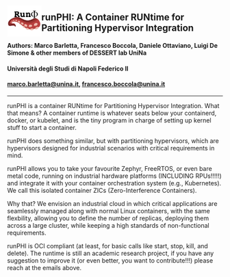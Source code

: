 <p>
  <img src="https://github.com/runphi/runphi_manager/blob/main/logo/runphi_logo_lowres.jpg" width="80" align="left">
  <h2>runPHI: A Container RUNtime for Partitioning Hypervisor Integration</h1>
</p>

#### Authors: Marco Barletta, Francesco Boccola, Daniele Ottaviano, Luigi De Simone & other members of DESSERT lab UniNa
#### Università degli Studi di Napoli Federico II
#### marco.barletta@unina.it, francesco.boccola@unina.it
----

runPHI is a container RUNtime for Partitioning Hypervisor Integration. 
What that means? A container runtime is whatever seats below your containerd, docker, or kubelet, and is the tiny program in charge of setting up kernel stuff to start a container.

runPHI does something similar, but with partitioning hypervisors, which are hypervisors designed for industrial scenarios with critical requirements in mind.

runPHI allows you to take your favourite Zephyr, FreeRTOS, or even bare metal code, running on industrial hardware platforms (INCLUDING RPUs!!!!!) and integrate it with your container orchestration system (e.g., Kubernetes).
We call this isolated container ZICs (Zero-Interference Containers).

Why that? We envision an industrial cloud in which critical applications are seamlessly managed along with normal Linux containers, with the same flexbility, allowing you to define the number of replicas, deploying them across a large cluster, while keeping a high standards of non-functional requirements. 

runPHI is OCI compliant (at least, for basic calls like start, stop, kill, and delete). The runtime is still an academic research project, if you have any suggestion to improve it (or even better, you want to contribute!!!) please reach at the emails above.
